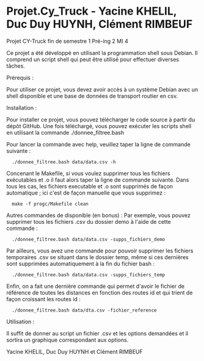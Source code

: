 # Projet.Cy_Truck - Yacine KHELIL, Duc Duy HUYNH, Clément RIMBEUF
Projet CY-Truck fin de semestre 1 Pré-ing 2 MI 4

Ce projet a été développé en utilisant la programmation shell sous Debian. Il comprend un script shell qui peut être utilisé pour effectuer diverses tâches.

Prérequis : 

   Pour utiliser ce projet, vous devez avoir accès à un système Debian avec un shell disponible et une base de données de transport routier en csv.

Installation :

   Pour installer ce projet, vous pouvez télécharger le code source à partir du dépôt GitHub. Une fois téléchargé, vous pouvez exécuter les scripts shell en utilisant la commande ./donnee_filtree.bash 

Pour lancer la commande avec help, veuillez taper la ligne de commande suivante :

      ./donnee_filtree.bash data/data.csv -h

Concenant le Makefile, si vous voulez supprimer tous les fichiers exécutables et .o il faut alors taper la ligne de commande suivante. Dans tous les cas, les fichiers executable et .o sont supprimés de façon automatique ; ici c'est de façon manuelle que vous supprimez : 
      
      make -f progc/Makefile clean

Autres commandes de disponible (en bonus) :
Par exemple, vous pouvez supprimer tous les fichiers .csv du dossier demo à l'aide de cette commande :

      ./donnee_filtree.bash data/data.csv -supps_fichiers_demo

Par ailleurs, vous avez une commande pour pouvoir supprimer les fichiers temporaires .csv se situant dans le dossier temp, même si ces dernières sont supprimées automatiquement à la fin du fichier bash :

      ./donnee_filtree.bash data/data.csv -supps_fichiers_temp

Enfin, on a fait une dernière commande qui permet d'avoir le fichier de référence de toutes les distances en fonction des routes id et qui trient de façon croissant les routes id :

      ./donnee_filtree.bash data/dta.csv -fichier_reference

Utilisation :

  Il suffit de donner au script un fichier .csv et les options demandées et il sortira un graphique correspondant aux options.

Yacine KHELIL, Duc Duy HUYNH et Clément RIMBEUF
